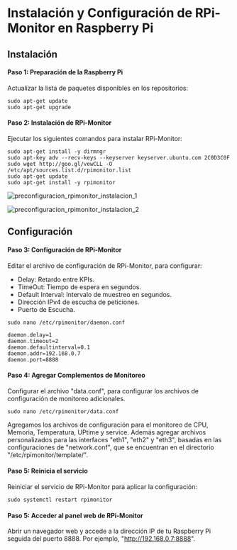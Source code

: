 # Instalación y Configuración de RPi-Monitor en Raspberry Pi

## Instalación

#### Paso 1: Preparación de la Raspberry Pi
Actualizar la lista de paquetes disponibles en los repositorios:
```shell
sudo apt-get update
sudo apt-get upgrade
   ```
#### Paso 2: Instalación de RPi-Monitor
Ejecutar los siguientes comandos para instalar RPi-Monitor:

```shell
sudo apt-get install -y dirmngr
sudo apt-key adv --recv-keys --keyserver keyserver.ubuntu.com 2C0D3C0F
sudo wget http://goo.gl/vewCLL -O /etc/apt/sources.list.d/rpimonitor.list
sudo apt-get update
sudo apt-get install -y rpimonitor
```

![preconfiguracion_rpimonitor_instalacion_1](https://github.com/AndresYE/Network_Service_on_Containers/assets/113482367/dab019af-5d93-4344-95fb-f4fe5575eb6a)

![preconfiguracion_rpimonitor_instalacion_2](https://github.com/AndresYE/Network_Service_on_Containers/assets/113482367/fc5dd350-13c4-4491-b089-8fb14a0792fe)


## Configuración
#### Paso 3: Configuración de RPi-Monitor
Editar el archivo de configuración de RPi-Monitor, para configurar:
- Delay: Retardo entre KPIs.
- TimeOut: Tiempo de espera en segundos.
- Default Interval: Intervalo de muestreo en segundos.
- Dirección IPv4 de escucha de peticiones.
- Puerto de Escucha.

```shell
sudo nano /etc/rpimonitor/daemon.conf
```

```shell
daemon.delay=1
daemon.timeout=2
daemon.defaultinterval=0.1
daemon.addr=192.168.0.7
daemon.port=8888
```
#### Paso 4: Agregar Complementos de Monitoreo
Configurar el archivo "data.conf", para configurar los archivos de configuración de monitoreo adicionales.
```shell
sudo nano /etc/rpimonitor/data.conf
```
Agregamos los archivos de configuración para el monitoreo de CPU, Memoria, Temperatura, UPtime y service. Además agregar archivos personalizados para las interfaces "eth1", "eth2" y "eth3", basadas en las configuraciones de "network.conf", que se encuentran en el directorio "/etc/rpimonitor/template/".

#### Paso 5: Reinicia el servicio
Reiniciar el servicio de RPi-Monitor para aplicar la configuración:

```shell
sudo systemctl restart rpimonitor 
```
#### Paso 5: Acceder al panel web de RPi-Monitor
Abrir un navegador web y accede a la dirección IP de tu Raspberry Pi seguida del puerto 8888. Por ejemplo, "http://192.168.0.7:8888". 
